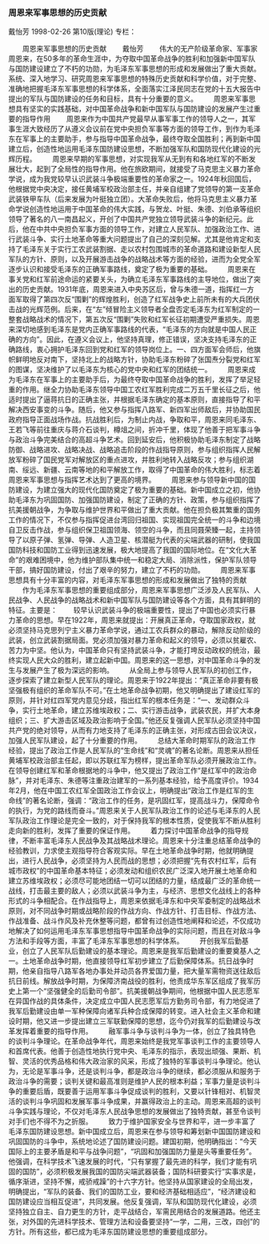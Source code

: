 ### 周恩来军事思想的历史贡献
戴怡芳
1998-02-26
第10版(理论)
专栏：

　　周恩来军事思想的历史贡献
　　戴怡芳
　　伟大的无产阶级革命家、军事家周恩来，在50多年的革命生涯中，为夺取中国革命战争的胜利和加强新中国军队与国防建设建立了不朽的功勋，为毛泽东军事思想的形成和发展做出了重大贡献。系统、深入地学习、研究周恩来军事思想的特殊历史贡献和科学价值，对于完整、准确地把握毛泽东军事思想的科学体系，全面落实江泽民同志在党的十五大报告中提出的军队与国防建设的任务和目标，具有十分重要的意义。
　　周恩来军事思想具有坚实的实践基础，对中国革命战争和新中国军队与国防建设的发展产生过重要的指导作用
　　周恩来作为中国共产党最早从事军事工作的领导人之一，其军事生涯大致经历了从遵义会议前在党中央担负军事等方面的领导工作，到作为毛泽东在军事上的主要助手，参与指导中国革命战争，最终夺取全国胜利；再到新中国建立后，创造性地运用毛泽东国防建设思想，不断加强军队和国防现代化建设的光辉历程。
　　周恩来早期的军事思想，对实现我军从无到有和各地红军的不断发展壮大，起到了全局性的指导作用。他在旅欧期间，就接受了马克思主义暴力革命学说，成为我党较早认识武装斗争极端重要性的革命家之一。1924年秋回国后，他根据党中央决定，接任黄埔军校政治部主任，并亲自组建了党领导的第一支革命武装铁甲车队（后来发展为叶挺独立团）。大革命失败后，他将马克思主义暴力革命学说创造性地运用于中国革命的伟大实践，与贺龙、叶挺、朱德、刘伯承等组织领导了著名的八一南昌起义，开创了中国共产党独立领导武装斗争的新纪元。此后，他在中共中央担负军事方面的领导工作，对建立人民军队、加强政治工作、进行武装斗争、实行土地革命等重大问题提出了自己的深刻见解。尤其是他肯定和支持了毛泽东关于实行工农武装割据、走以农村包围城市的革命道路和建设新型人民军队的方针、原则，以及开展游击战争的战略战术等方面的经验，进而为全党全军逐步认识和接受毛泽东的正确军事路线，奠定了极为重要的基础。
　　周恩来在事关党和红军前途命运的紧要关头，为确立毛泽东军事路线的主导地位，做出了突出的历史贡献。1931年底，周恩来进入中央苏区后，曾与朱德一道，指挥红一方面军取得了第四次反“围剿”的辉煌胜利，创造了红军战争史上前所未有的大兵团伏击战的光辉范例。后来，在“左”倾冒险主义领导者全盘否定毛泽东为红军制定的一整套战略战术的情况下，第五次反“围剿”失败和红军长征初期遭受严重损失。周恩来深切地感到毛泽东是党内正确军事路线的代表，“毛泽东的方向就是中国人民正确的方向”。因此，在遵义会议上，他坚持真理，修正错误，坚决支持毛泽东的正确路线，衷心拥护毛泽东回到党和红军的领导岗位上。一、四方面军会师后，他旗帜鲜明地反对南下，坚持北上的战略方针，协助毛泽东粉碎了张国焘分裂党和红军的图谋，坚决维护了以毛泽东为核心的党中央和红军的团结统一。
　　周恩来成为毛泽东在军事上的主要助手后，为最终夺取中国革命战争的胜利，发挥了举足轻重的作用。继全力协助毛泽东领导中国工农红军胜利完成二万五千里长征之后，他适时提出了逼蒋抗日的正确主张，并根据毛泽东确定的基本原则，直接指导了和平解决西安事变的斗争。随后，他又参与指挥八路军、新四军出师敌后，并协助国民政府指导正面战场作战。抗战胜利后，为制止内战，争取和平，周恩来同毛泽东、王若飞等前往重庆与蒋介石谈判，樽俎之间，折冲千里，体现了他善于把军事斗争与政治斗争完美结合的高超斗争艺术。回到延安后，他积极协助毛泽东制定了战略防御、战略进攻、战略决战、战略追击阶段的作战指导原则，参与组织指挥人民解放军粉碎了国民党军对解放区的重点进攻，并胜利地转入战略反攻；参与组织湖南、绥远、新疆、云南等地的和平解放工作，取得了中国革命的伟大胜利，标志着周恩来军事思想与指挥艺术达到了更高的境界。
　　周恩来参与领导新中国的国防建设，为建立强大的现代化国防奠定了极为重要的基础。新中国成立之初，他协助毛泽东为巩固国防、加强国防建设，制定了正确的方针、政策，参与组织指挥了抗美援朝战争，为争取与维护世界和平做出了重大贡献。他在担负极其繁重的国务工作的情况下，不仅参与指挥促进台湾回归祖国、实现祖国完全统一的斗争和边境自卫反击作战，参与组织保卫祖国领海、领空的斗争，而且同聂荣臻一起，主持领导了以原子弹、氢弹、导弹、人造卫星、核潜艇为代表的尖端武器的研制，使我国国防科技和国防工业得到迅速发展，极大地提高了我国的国际地位。在“文化大革命”的艰难困境中，他为维护部队集中统一和稳定大局、消除派性，保护军队领导干部，搞好国防建设，付出了艰辛的努力，建立了不朽的功勋。
　　周恩来军事思想具有十分丰富的内容，对毛泽东军事思想的形成和发展做出了独特的贡献
　　作为毛泽东军事思想的重要组成部分，周恩来军事思想广泛涉及人民军队、人民战争、人民战争的战略战术和新中国军队与国防建设等各个方面，具有其鲜明的特征。主要是：
　　较早认识武装斗争的极端重要性，提出了中国也必须实行暴力革命的思想。早在1922年，周恩来就提出：开展真正革命，夺取国家政权，就必须坚持马克思列宁主义暴力革命学说，通过工农兵群众的暴动，解除反动阶级的武装，创立武装割据局面。党必须加强对暴力革命和起义的领导，必须以贫雇农、苦力为中坚。他认为，中国革命只有坚持武装斗争，才能打垮反动政权的统治，最终实现人民大众的胜利，建立起新中国。周恩来的这一思想，对中国革命斗争的发生与发展产生了极为深远的影响。
　　从全局上参与领导人民军队的初创工作，逐步探索了建立新型人民军队的理论。周恩来于1922年提出：“真正革命非要有极坚强极有组织的革命军队不可。”在土地革命战争初期，他又明确提出了建设红军的原则，并针对红四军党内意见分歧，指出红军的根本任务是：“一、发动群众斗争，实行土地革命，建立苏维埃政权；二、实行游击战争，武装农民，并扩大本身组织；三、扩大游击区域及政治影响于全国。”他还反复强调人民军队必须坚持中国共产党的绝对领导，从而有力地支持了毛泽东的正确主张，对形成古田会议决议，加强人民军队建设，起了十分重要的作用。
　　总结大革命时期军队的政治工作经验，提出了政治工作是人民军队的“生命线”和“灵魂”的著名论断。周恩来从担任黄埔军校政治部主任起，即以苏联红军为榜样，提出革命军队必须开展政治工作。在领导创建红军和革命根据地的斗争中，他又提出了政治工作“是红军中的政治命脉”，并对毛泽东、朱德等注重政治建军的一系列基本经验，给予高度评价。1934年2月，他在中国工农红军全国政治工作会议上，明确提出“政治工作是红军的生命线”的著名论断，强调：“政治工作的任务，是巩固红军，提高战斗力，保障命令的执行，为党的路线而奋斗。”周恩来关于人民军队政治工作的论述与毛泽东的人民军队政治工作理论是完全一致的，对于保持我军的根本性质，促使我军不断从胜利走向新的胜利，发挥了重要的保证作用。
　　着力探讨中国革命战争的指导规律，不断丰富毛泽东人民战争及其战略战术理论。周恩来十分注重总结革命战争的经验教训，力求使主观指导符合客观实际。早在土地革命战争时期，他就明确提出，进行人民战争，必须坚持为人民而战的思想；必须把握“先有农村红军，后有城市政权”的中国革命基本特征；必须发动和组织农民广泛深入地开展土地革命和建立苏维埃政权；必须尽可能地团结一切可以团结的力量，结成最广泛的革命统一战线，打击最主要的敌人；必须以武装斗争为主，与经济、思想文化战线上的各种形式的斗争相配合。在作战指导上，周恩来依据毛泽东和中央军委制定的战略战术原则，对不同战争时期或战略阶段的作战方向、作战方针、打击目标、作战方法、作战准备、战斗作风及补充休整等问题，都曾有过创造性地阐释和论述，不仅成功地解决了如何运用毛泽东军事思想指导中国革命战争的实际问题，而且在对敌斗争方法和手段等方面，丰富了毛泽东军事思想的科学体系。
　　开创我军后勤基业，创立了人民军队后勤建设的基本理论。周恩来是我军后勤建设的重要奠基人之一。土地革命战争时期，他直接领导红军初步建立了后勤保障体系。抗日战争时期，他亲自指导八路军各地办事处并动员各界爱国力量，把大量军需物资送往敌后抗日前线。解放战争时期，为保障济南战役的胜利，他责成华东军区组成了我军历史上第一个“坚强健全的后勤司令部”。抗美援朝战争期间，他根据中国人民志愿军在异国作战的具体条件，决定成立中国人民志愿军后方勤务司令部，有力地促进了我军后勤建设由单一军种保障向诸军兵种合成保障的转变。进入社会主义革命和建设时期，他又进一步提出建立三军联勤保障的思想，迄今仍对我军的后勤建设与改革发挥着重要的指导作用。
　　融军事斗争与谈判斗争为一体，创立了独具特色的谈判斗争理论。在革命战争年代，周恩来始终是我党军事谈判工作的主要领导人和首席代表。他善于创造性地执行党中央、毛泽东的指示，表现出顽强、果断、机智、灵活的优秀品格和伟大政治家的风采，形成了独特的军事谈判斗争理论。他认为，无论是军事斗争，还是谈判斗争，都是政治斗争的继续，都必须服从和服务于政治斗争的需要；谈判关键和最高准则是维护人民的根本利益；军事力量是谈判斗争的重要后盾，既要善于运用军事斗争促成谈判的胜利，又要以针锋相对、机智灵活的谈判斗争巩固和发展军事斗争成果，并赢得政治上的主动。周恩来高超的谈判斗争实践与理论，不仅对毛泽东人民战争思想的发展做出了独特贡献，甚至令谈判对手们也不得不为之折服。
　　致力于维护国家安全与世界和平，进一步丰富了毛泽东国防建设思想。新中国成立后，周恩来在参与领导和筹划新中国国防建设和巩固国防的斗争中，系统地论述了国防建设问题。建国初期，他明确指出：“今天国际上的主要矛盾是和平与战争问题”，“巩固和加强国防力量是头等重要任务”。他强调，在科学技术飞速发展的时代，“只有掌握了最先进的科学，我们才能有巩固的国防”，必须积极发展我国的国防尖端武器装备；国防科研要实行“实事求是，循序渐进，坚持不懈，戒骄戒躁”的十六字方针。他坚持从国家建设的全局出发，明确提出，“军队的装备、我们的国防工业，要和经济基础相适应”，“经济建设和国防建设应当相互促进”，共同发展。他反复强调，军队和国防现代化建设，必须坚持独立自主、自力更生的方针，走平战结合，军需民用结合的发展道路。他还主张，对外国的先进科学技术、管理方法和设备要坚持“一学，二用，三改，四创”的方针。所有这些，都已成为毛泽东国防建设思想的重要组成部分。

